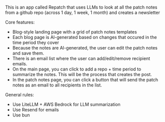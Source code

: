 This is an app called Repatch that uses LLMs to look at all the patch notes from a github repo (across 1 day, 1 week, 1 month) and creates a newsletter

Core features:
- Blog-style landing page with a grid of patch notes templates
- Each blog page is AI-generated based on changes that occured in the time period they cover
- Because the notes are AI-generated, the user can edit the patch notes and save them.
- There is an email list where the user can add/edit/remove recipient emails.
- On the main page, you can click to add a repo + time period to summarize the notes. This will be the process that creates the post.
- In the patch notes page, you can click a button that will send the patch notes as an email to all recipients in the list.

General rules:
- Use LiteLLM + AWS Bedrock for LLM summarization
- Use Resend for emails
- Use bun